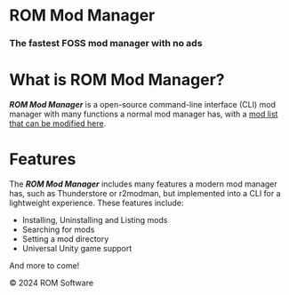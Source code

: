 # ROM Mod Manager
### The fastest FOSS mod manager with no ads

# What is ROM Mod Manager?

***ROM Mod Manager*** is a open-source command-line interface (CLI) mod manager with many functions a normal mod manager has, with a [mod list that can be modified here](https://github.com/segadreamcast1/ROMModList).

# Features

The ***ROM Mod Manager*** includes many features a modern mod manager has, such as Thunderstore or r2modman, but implemented into a CLI for a lightweight experience. These features include:

- Installing, Uninstalling and Listing mods
- Searching for mods
- Setting a mod directory
- Universal Unity game support

And more to come!

&copy; 2024 ROM Software
